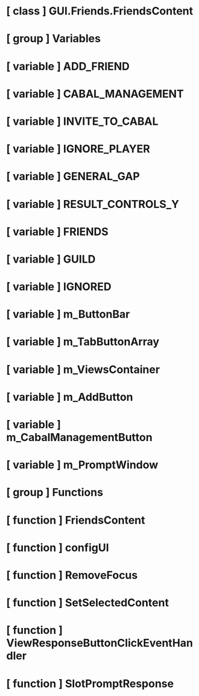# [ class ] GUI.Friends.FriendsContent

# [ group ] Variables

# [ variable ] ADD_FRIEND

# [ variable ] CABAL_MANAGEMENT

# [ variable ] INVITE_TO_CABAL

# [ variable ] IGNORE_PLAYER

# [ variable ] GENERAL_GAP

# [ variable ] RESULT_CONTROLS_Y

# [ variable ] FRIENDS

# [ variable ] GUILD

# [ variable ] IGNORED

# [ variable ] m_ButtonBar

# [ variable ] m_TabButtonArray

# [ variable ] m_ViewsContainer

# [ variable ] m_AddButton

# [ variable ] m_CabalManagementButton

# [ variable ] m_PromptWindow

# [ group ] Functions

# [ function ] FriendsContent

# [ function ] configUI

# [ function ] RemoveFocus

# [ function ] SetSelectedContent

# [ function ] ViewResponseButtonClickEventHandler

# [ function ] SlotPromptResponse

